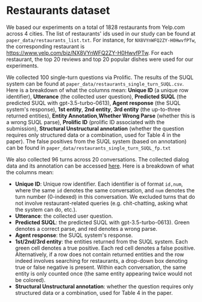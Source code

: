# Restaurants dataset

We based our experiments on a total of 1828 restaurants from Yelp.com across 4 cities. The list of restaurants' ids used in our study can be found at `paper_data/restaurants_list.txt`. For instance, for `NX8VYnWFQ2ZY-H0HwvfPTw`, the corresponding restaurant is https://www.yelp.com/biz/NX8VYnWFQ2ZY-H0HwvfPTw. For each restaurant, the top 20 reviews and top 20 popular dishes were used for our experiments.

We collected 100 single-turn questions via Prolific. The results of the SUQL system can be found at `paper_data/restaurants_single_turn_SUQL.csv`. Here is a breakdown of what the columns mean: **Unique ID** (a unique row identifier), **Utterance** (the collected user question), **Predicted SUQL** (the predicted SUQL with gpt-3.5-turbo-0613), **Agent response** (the SUQL system's response), **1st entity**, **2nd entity**, **3rd entity** (the up-to-three returned entities), **Entity Annotation**,**Whether Wrong Parse** (whether this is a wrong SUQL parse), **Prolific ID** (prolific ID associated with the submission), **Structural Unstructural annotation** (whether the question requires only structured data or a combination, used for Table 4 in the paper). The false positives from the SUQL system (based on annotation) can be found in `paper_data/restaurants_single_turn_SUQL_fp.txt`

We also collected 96 turns across 20 conversations. The collected dialog data and its annotation can be accessed [here](https://docs.google.com/spreadsheets/d/1Z_fevK1S299oBg42b5OJxSKBTwuLt6i7UyyJCV3AO7c/edit?usp=sharing). Here is a breakdown of what the columns mean:
- **Unique ID**: Unique row identifier. Each identifier is of format `id,num`, where the same `id` denotes the same conversation, and `num` denotes the turn number (0-indexed) in this conversation. We excluded turns that do not involve restaurant-related queries (e.g. chit-chatting, asking what the system can do, etc.).
- **Utterance**: the collected user question.
- **Predicted SUQL**: the predicted SUQL with gpt-3.5-turbo-0613). Green denotes a correct parse, and red denotes a wrong parse.
- **Agent response**: the SUQL system's response.
- **1st/2nd/3rd entity**: the entities returned from the SUQL system. Each green cell denotes a true positive. Each red cell denotes a false positive. Alternatively, if a row does not contain returned entities and the row indeed involves searching for restaurants, a drop-down box denoting true or false negative is present. Within each conversation, the same entity is only counted once (the same entity appearing twice would not be colored).
- **Structural Unstructural annotation**: whether the question requires only structured data or a combination, used for Table 4 in the paper.
